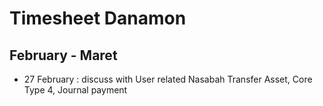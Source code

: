 # Timesheet Danamon
## February - Maret
- 27 February : discuss with User related Nasabah Transfer Asset, Core Type 4, Journal payment
